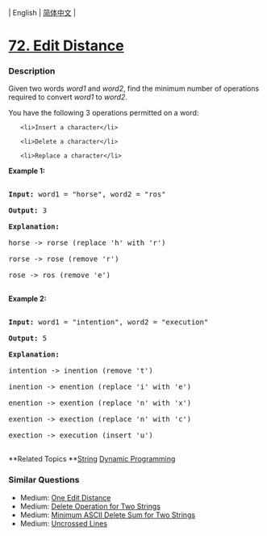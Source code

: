 | English | [简体中文](README.md) |

# [72. Edit Distance](https://leetcode-cn.com/problems/edit-distance)
 ### Description
<p>Given two words <em>word1</em> and <em>word2</em>, find the minimum number of operations required to convert <em>word1</em> to <em>word2</em>.</p>

<p>You have the following 3 operations permitted on a word:</p>

<ol>
	<li>Insert a character</li>
	<li>Delete a character</li>
	<li>Replace a character</li>
</ol>

<p><strong>Example 1:</strong></p>

<pre>
<strong>Input:</strong> word1 = &quot;horse&quot;, word2 = &quot;ros&quot;
<strong>Output:</strong> 3
<strong>Explanation:</strong> 
horse -&gt; rorse (replace &#39;h&#39; with &#39;r&#39;)
rorse -&gt; rose (remove &#39;r&#39;)
rose -&gt; ros (remove &#39;e&#39;)
</pre>

<p><strong>Example 2:</strong></p>

<pre>
<strong>Input:</strong> word1 = &quot;intention&quot;, word2 = &quot;execution&quot;
<strong>Output:</strong> 5
<strong>Explanation:</strong> 
intention -&gt; inention (remove &#39;t&#39;)
inention -&gt; enention (replace &#39;i&#39; with &#39;e&#39;)
enention -&gt; exention (replace &#39;n&#39; with &#39;x&#39;)
exention -&gt; exection (replace &#39;n&#39; with &#39;c&#39;)
exection -&gt; execution (insert &#39;u&#39;)
</pre>

**Related Topics	**[String](https://leetcode-cn.com/tag/string) [Dynamic Programming](https://leetcode-cn.com/tag/dynamic-programming) 

### Similar Questions
 - Medium:	[One Edit Distance](https://leetcode-cn.com/problems/one-edit-distance) 
 - Medium:	[Delete Operation for Two Strings](https://leetcode-cn.com/problems/delete-operation-for-two-strings) 
 - Medium:	[Minimum ASCII Delete Sum for Two Strings](https://leetcode-cn.com/problems/minimum-ascii-delete-sum-for-two-strings) 
 - Medium:	[Uncrossed Lines](https://leetcode-cn.com/problems/uncrossed-lines) 
